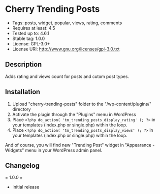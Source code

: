 # Cherry Trending Posts #
* Tags: posts, widget, popular, views, rating, comments
* Requires at least: 4.5
* Tested up to: 4.6.1
* Stable tag: 1.0.0
* License: GPL-3.0+
* License URI: http://www.gnu.org/licenses/gpl-3.0.txt

## Description ##
Adds rating and views count for posts and cutom post types.

## Installation ##
1. Upload \"cherry-trending-posts\" folder to the \"/wp-content/plugins/\" directory
2. Activate the plugin through the \"Plugins\" menu in WordPress
3. Place `<?php do_action( 'tm_trending_posts_display_rating' ); ?>` in your templates (index.php or single.php) within the loop.
4. Place `<?php do_action( 'tm_trending_posts_display_views' ); ?>` in your templates (index.php or single.php) within the loop.

And of course, you will find new \"Trending Post\" widget in \"Appearance - Widgets\" menu in your WordPress admin panel.

## Changelog #
= 1.0.0 =

* Initial release
